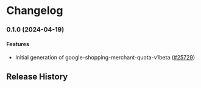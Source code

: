 # Changelog

### 0.1.0 (2024-04-19)

#### Features

* Initial generation of google-shopping-merchant-quota-v1beta ([#25729](https://github.com/googleapis/google-cloud-ruby/issues/25729)) 

## Release History
